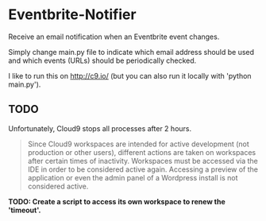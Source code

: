 # Eventbrite-Notifier
Receive an email notification when an Eventbrite event changes.

Simply change main.py file to indicate which email address should be used and which events (URLs) should be periodically checked.

I like to run this on http://c9.io/ (but you can also run it locally with 'python main.py').

## TODO
Unfortunately, Cloud9 stops all processes after 2 hours. 

> Since Cloud9 workspaces are intended for active development (not production or other users), different actions are taken on workspaces after certain times of inactivity.
> Workspaces must be accessed via the IDE in order to be considered active again. Accessing a preview of the application or even the admin panel of a Wordpress install is not considered active.

**TODO: Create a script to access its own workspace to renew the 'timeout'.**
